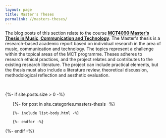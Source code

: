 ```yaml
---
layout: page
title: Master's Theses
permalink: //masters-theses/
---
```


The blog posts of this section relate to the course [**MCT4090 Master's Thesis in Music, Communication and Technology**](https://www.uio.no/studier/emner/hf/imv/MCT4090). The Master's thesis is a research-based academic report based on individual research in the area of music, communication and technology. The topics represent a challenge within the topical areas of the MCT programme. Theses adheres to research ethical practices, and the project relates and contributes to the existing research literature. The project can include practical elements, but the thesis must also include a literature review, theoretical discussion, methodological reflection and aesthetic evaluation.

<br />

{%- if site.posts.size > 0 -%}
  <!-- <h2 class="post-list-heading">{{ page.list_title | default: "Posts" }}</h2> -->
  <ul class="post-list">
    {%- for post in site.categories.masters-thesis -%}

    {%- include list-body.html -%}

    {%- endfor -%}
  </ul>
  {%- endif -%}
